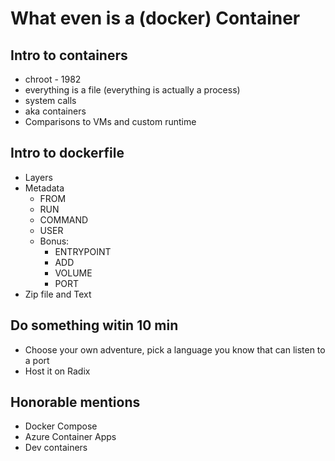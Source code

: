 # What even is a (docker) Container

## Intro to containers

- chroot - 1982
- everything is a file (everything is actually a process)
- system calls
- aka containers
- Comparisons to VMs and custom runtime

## Intro to dockerfile

- Layers
- Metadata
  - FROM
  - RUN
  - COMMAND
  - USER
  - Bonus:
    - ENTRYPOINT
    - ADD
    - VOLUME
    - PORT
- Zip file and Text

## Do something witin 10 min

- Choose your own adventure, pick a language you know that can listen to a port
- Host it on Radix

## Honorable mentions

- Docker Compose
- Azure Container Apps
- Dev containers